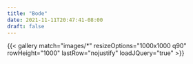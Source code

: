```yaml
---
title: "Bode"
date: 2021-11-11T20:47:41-08:00
draft: false
---
```


{{< gallery match="images/*" resizeOptions="1000x1000 q90" rowHeight="1000" lastRow="nojustify" loadJQuery="true" >}}

